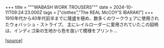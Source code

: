 +++
title = """WABASH WORK TROUSERS"""
date = 2024-10-11T09:24:23.000Z
tags = ["clothes","The REAL McCOY'S IBARAKI"]
+++
1910年代から40年代前半までに隆盛を極め、数多くのワークウェアに使用されたウォバッシュ・ストライプ。 主にレイルローダーに愛用されていたこの図柄は、インディゴ染の生地から色を抜いて模様をプリント...

[[source]](https://the-realmccoys.ocnk.net/product/1461)

